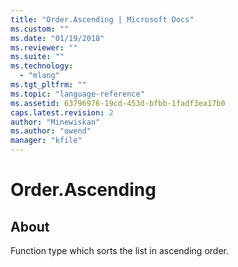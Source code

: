 ```yaml
---
title: "Order.Ascending | Microsoft Docs"
ms.custom: ""
ms.date: "01/19/2018"
ms.reviewer: ""
ms.suite: ""
ms.technology: 
  - "mlang"
ms.tgt_pltfrm: ""
ms.topic: "language-reference"
ms.assetid: 63796976-19cd-453d-bfbb-1fadf3ea17b0
caps.latest.revision: 2
author: "Minewiskan"
ms.author: "owend"
manager: "kfile"
---
```

# Order.Ascending
## About
Function type which sorts the list in ascending order.

